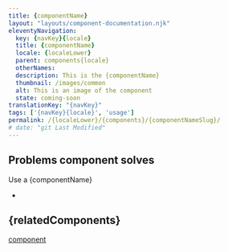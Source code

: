 ```yaml
---
title: {componentName}
layout: "layouts/component-documentation.njk"
eleventyNavigation:
  key: {navKey}{locale}
  title: {componentName}
  locale: {localeLower}
  parent: components{locale}
  otherNames:
  description: This is the {componentName}
  thumbnail: /images/common
  alt: This is an image of the component
  state: coming-soon
translationKey: "{navKey}"
tags: ['{navKey}{locale}', 'usage']
permalink: /{localeLower}/{components}/{componentNameSlug}/
# date: "git Last Modified"
---
```


## Problems component solves

Use a {componentName}

- 

<article class="bg-full-width bg-primary text-light pt-500 pb-400 my-500">
  <h2 class="mt-0 mb-400">{relatedComponents}</h2>

  <a href="" class="link-light">component</a>
</article>
